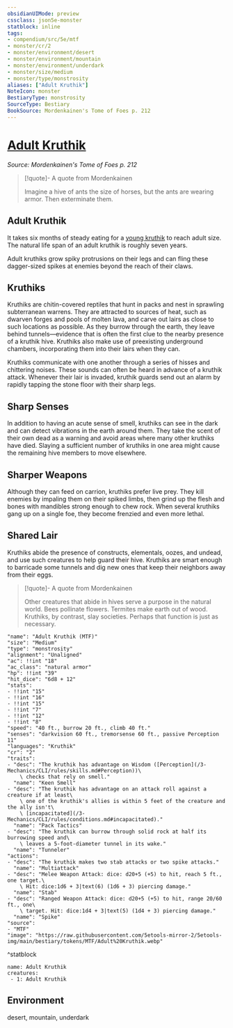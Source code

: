 ```yaml
---
obsidianUIMode: preview
cssclass: json5e-monster
statblock: inline
tags:
- compendium/src/5e/mtf
- monster/cr/2
- monster/environment/desert
- monster/environment/mountain
- monster/environment/underdark
- monster/size/medium
- monster/type/monstrosity
aliases: ["Adult Kruthik"]
NoteIcon: monster
BestiaryType: monstrosity
SourceType: Bestiary
BookSource: Mordenkainen's Tome of Foes p. 212
---
```

# [Adult Kruthik](3-Mechanics\CLI\bestiary\monstrosity/adult-kruthik-mtf.md)
*Source: Mordenkainen's Tome of Foes p. 212*  

> [!quote]- A quote from Mordenkainen  
> 
> Imagine a hive of ants the size of horses, but the ants are wearing armor. Then exterminate them.

## Adult Kruthik

It takes six months of steady eating for a [young kruthik](/3-Mechanics/CLI/bestiary/monstrosity/young-kruthik-mtf.md) to reach adult size. The natural life span of an adult kruthik is roughly seven years.

Adult kruthiks grow spiky protrusions on their legs and can fling these dagger-sized spikes at enemies beyond the reach of their claws.

## Kruthiks

Kruthiks are chitin-covered reptiles that hunt in packs and nest in sprawling subterranean warrens. They are attracted to sources of heat, such as dwarven forges and pools of molten lava, and carve out lairs as close to such locations as possible. As they burrow through the earth, they leave behind tunnels—evidence that is often the first clue to the nearby presence of a kruthik hive. Kruthiks also make use of preexisting underground chambers, incorporating them into their lairs when they can.

Kruthiks communicate with one another through a series of hisses and chittering noises. These sounds can often be heard in advance of a kruthik attack. Whenever their lair is invaded, kruthik guards send out an alarm by rapidly tapping the stone floor with their sharp legs.

## Sharp Senses

In addition to having an acute sense of smell, kruthiks can see in the dark and can detect vibrations in the earth around them. They take the scent of their own dead as a warning and avoid areas where many other kruthiks have died. Slaying a sufficient number of kruthiks in one area might cause the remaining hive members to move elsewhere.

## Sharper Weapons

Although they can feed on carrion, kruthiks prefer live prey. They kill enemies by impaling them on their spiked limbs, then grind up the flesh and bones with mandibles strong enough to chew rock. When several kruthiks gang up on a single foe, they become frenzied and even more lethal.

## Shared Lair

Kruthiks abide the presence of constructs, elementals, oozes, and undead, and use such creatures to help guard their hive. Kruthiks are smart enough to barricade some tunnels and dig new ones that keep their neighbors away from their eggs.

> [!quote]- A quote from Mordenkainen  
> 
> Other creatures that abide in hives serve a purpose in the natural world. Bees pollinate flowers. Termites make earth out of wood. Kruthiks, by contrast, slay societies. Perhaps that function is just as necessary.


```statblock
"name": "Adult Kruthik (MTF)"
"size": "Medium"
"type": "monstrosity"
"alignment": "Unaligned"
"ac": !!int "18"
"ac_class": "natural armor"
"hp": !!int "39"
"hit_dice": "6d8 + 12"
"stats":
- !!int "15"
- !!int "16"
- !!int "15"
- !!int "7"
- !!int "12"
- !!int "8"
"speed": "40 ft., burrow 20 ft., climb 40 ft."
"senses": "darkvision 60 ft., tremorsense 60 ft., passive Perception 11"
"languages": "Kruthik"
"cr": "2"
"traits":
- "desc": "The kruthik has advantage on Wisdom ([Perception](/3-Mechanics/CLI/rules/skills.md#Perception))\
    \ checks that rely on smell."
  "name": "Keen Smell"
- "desc": "The kruthik has advantage on an attack roll against a creature if at least\
    \ one of the kruthik's allies is within 5 feet of the creature and the ally isn't\
    \ [incapacitated](/3-Mechanics/CLI/rules/conditions.md#incapacitated)."
  "name": "Pack Tactics"
- "desc": "The kruthik can burrow through solid rock at half its burrowing speed and\
    \ leaves a 5-foot-diameter tunnel in its wake."
  "name": "Tunneler"
"actions":
- "desc": "The kruthik makes two stab attacks or two spike attacks."
  "name": "Multiattack"
- "desc": "Melee Weapon Attack: dice: d20+5 (+5) to hit, reach 5 ft., one target.\
    \ Hit: dice:1d6 + 3|text(6) (1d6 + 3) piercing damage."
  "name": "Stab"
- "desc": "Ranged Weapon Attack: dice: d20+5 (+5) to hit, range 20/60 ft., one\
    \ target. Hit: dice:1d4 + 3|text(5) (1d4 + 3) piercing damage."
  "name": "Spike"
"source":
- "MTF"
"image": "https://raw.githubusercontent.com/5etools-mirror-2/5etools-img/main/bestiary/tokens/MTF/Adult%20Kruthik.webp"
```
^statblock

```encounter-table
name: Adult Kruthik
creatures:
 - 1: Adult Kruthik
```

## Environment

desert, mountain, underdark